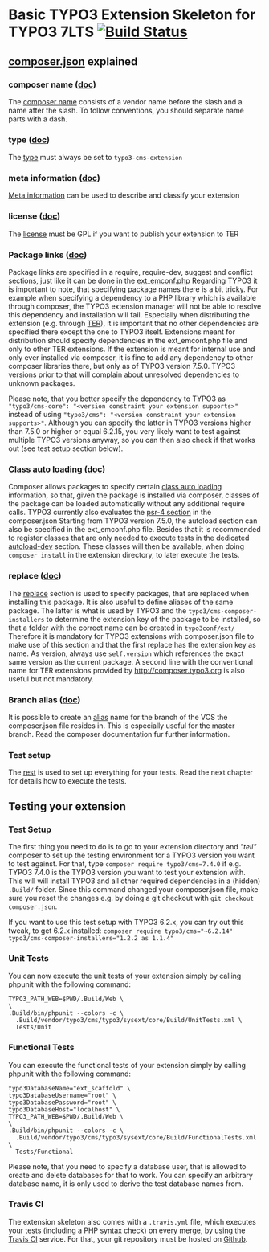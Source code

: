 # Basic TYPO3 Extension Skeleton for TYPO3 7LTS [![Build Status](https://travis-ci.org/helhum/ext_scaffold.svg?branch=master)](https://travis-ci.org/helhum/ext_scaffold)

## [composer.json](https://github.com/helhum/ext_scaffold/blob/master/composer.json) explained

### composer name ([doc](https://getcomposer.org/doc/04-schema.md#name))
The [composer name](https://github.com/helhum/ext_scaffold/blob/master/composer.json#L2) consists of a vendor name before
the slash and a name after the slash. To follow conventions, you should separate name parts with a dash.

### type ([doc](https://getcomposer.org/doc/04-schema.md#type))
The [type](https://github.com/helhum/ext_scaffold/blob/master/composer.json#L3) must always be set to `typo3-cms-extension`

### meta information ([doc](https://getcomposer.org/doc/04-schema.md#description))
[Meta information](https://github.com/helhum/ext_scaffold/blob/master/composer.json#L4-L18) can be used to describe and classify your extension

### license ([doc](https://getcomposer.org/doc/04-schema.md#license))
The [license](https://github.com/helhum/ext_scaffold/blob/master/composer.json#L19) must be GPL if you want to publish your extension to TER

### Package links ([doc](https://getcomposer.org/doc/04-schema.md#package-links))
Package links are specified in a require, require-dev, suggest and conflict sections, just like it can be done in the [ext_emconf.php](https://github.com/helhum/ext_scaffold/blob/master/ext_emconf.php#L21-L31)
Regarding TYPO3 it is important to note, that specifying package names there is a bit tricky. For example when specifying a dependency to
a PHP library which is available through composer, the TYPO3 extension manager will not be able to resolve this dependency and
installation will fail. Especially when distributing the extension (e.g. through [TER](http://typo3.org/extensions/repository/)),
it is important that no other dependencies are specified there except the one to TYPO3 itself. Extensions meant for distribution should
specify dependencies in the ext_emconf.php file and only to other TER extensions.
If the extension is meant for internal use and only ever installed via composer, it is fine to add any dependency to other composer libraries there,
but only as of TYPO3 version 7.5.0. TYPO3 versions prior to that will complain about unresolved dependencies to unknown packages.

Please note, that you better specify the dependency to TYPO3 as `"typo3/cms-core": "<version constraint your extension supports>"` instead of
using `"typo3/cms": "<version constraint your extension supports>"`. Although you can specify the latter in TYPO3 versions higher than 7.5.0 or higher or equal 6.2.15,
you very likely want to test against multiple TYPO3 versions anyway, so you can then also check if that works out (see test setup section below).

### Class auto loading ([doc](https://getcomposer.org/doc/04-schema.md#autoload))
Composer allows packages to specify certain [class auto loading](https://github.com/helhum/ext_scaffold/blob/master/composer.json#L27-L37) information, so that, given the package is installed via composer, classes of the package
can be loaded automatically without any additional require calls.
TYPO3 currently also evaluates the [psr-4 section](https://github.com/helhum/ext_scaffold/blob/master/composer.json#L28-L30) in the composer.json
Starting from TYPO3 version 7.5.0, the autoload section can also be specified in the ext_emconf.php file.
Besides that it is recommended to register classes that are only needed to execute tests in the dedicated [autoload-dev](https://github.com/helhum/ext_scaffold/blob/master/composer.json#L32-L37)
section. These classes will then be available, when doing `composer install` in the extension directory, to later execute the tests.

### replace ([doc](https://getcomposer.org/doc/04-schema.md#replace))
The [replace](https://github.com/helhum/ext_scaffold/blob/master/composer.json#L38-L41) section is used to specify packages, that are replaced when installing this package.
It is also useful to define aliases of the same package. The latter is what is used by TYPO3 and the `typo3/cms-composer-installers` to determine
the extension key of the package to be installed, so that a folder with the correct name can be created in `typo3conf/ext/`
Therefore it is mandatory for TYPO3 extensions with composer.json file to make use of this section and that the first replace has the
extension key as name. As version, always use `self.version` which references the exact same version as the current package.
A second line with the conventional name for TER extensions provided by http://composer.typo3.org is also useful but not mandatory.

### Branch alias ([doc](https://getcomposer.org/doc/articles/aliases.md))
It is possible to create an [alias](https://github.com/helhum/ext_scaffold/blob/master/composer.json#L52-L55) name for the branch
of the VCS the composer.json file resides in. This is especially useful for the master branch. Read the composer documentation fur further information.
 
### Test setup
The [rest](https://github.com/helhum/ext_scaffold/blob/master/composer.json#L42-L60) is used to set up everything for your tests.
Read the next chapter for details how to execute the tests.


## Testing your extension
### Test Setup
The first thing you need to do is to go to your extension directory and *"tell"* composer to set up
the testing environment for a TYPO3 version you want to test against. For that, type `composer require typo3/cms=7.4.0` if e.g. TYPO3 7.4.0 is the TYPO3 version
you want to test your extension with.
This will will install TYPO3 and all other required dependencies in a (hidden) `.Build/` folder. Since this command changed your composer.json file,
make sure you reset the changes e.g. by doing a git checkout with `git checkout composer.json`.

If you want to use this test setup with TYPO3 6.2.x, you can try out this tweak, to get 6.2.x installed: `composer require typo3/cms="~6.2.14" typo3/cms-composer-installers="1.2.2 as 1.1.4"`

### Unit Tests
You can now execute the unit tests of your extension simply by calling phpunit with the following command:
```
TYPO3_PATH_WEB=$PWD/.Build/Web \
\
.Build/bin/phpunit --colors -c \
  .Build/vendor/typo3/cms/typo3/sysext/core/Build/UnitTests.xml \
  Tests/Unit
```

### Functional Tests
You can execute the functional tests of your extension simply by calling phpunit with the following command:
```
typo3DatabaseName="ext_scaffold" \
typo3DatabaseUsername="root" \
typo3DatabasePassword="root" \
typo3DatabaseHost="localhost" \
TYPO3_PATH_WEB=$PWD/.Build/Web \
\
.Build/bin/phpunit --colors -c \
  .Build/vendor/typo3/cms/typo3/sysext/core/Build/FunctionalTests.xml \
  Tests/Functional
```

Please note, that you need to specify a database user, that is allowed to create and delete databases for that to work.
You can specify an arbitrary database name, it is only used to derive the test database names from.

### Travis CI
The extension skeleton also comes with a `.travis.yml` file, which executes your tests (including a PHP syntax check) on every merge, by using the [Travis CI](http://docs.travis-ci.com/user/languages/php/) service.
For that, your git repository must be hosted on [Github](http://github.com).
